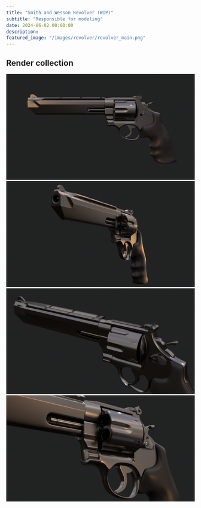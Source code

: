 ```yaml
---
title: "Smith and Wesson Revolver (WIP)"
subtitle: "Responsible for modeling"
date: 2024-06-02 00:00:00
description: 
featured_image: "/images/revolver/revolver_main.png"
---
```


## Render collection

<div class="gallery" data-columns="2">
	<img src="/images/revolver/revolver_1.png">
	<img src="/images/revolver/revolver_2.png">
	<img src="/images/revolver/revolver_3.png">
	<img src="/images/revolver/revolver_4.png">
</div>
